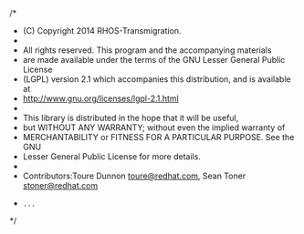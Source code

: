 /*
 * (C) Copyright 2014 RHOS-Transmigration.
 *
 * All rights reserved. This program and the accompanying materials
 * are made available under the terms of the GNU Lesser General Public License
 * (LGPL) version 2.1 which accompanies this distribution, and is available at
 * http://www.gnu.org/licenses/lgpl-2.1.html
 *
 * This library is distributed in the hope that it will be useful,
 * but WITHOUT ANY WARRANTY; without even the implied warranty of
 * MERCHANTABILITY or FITNESS FOR A PARTICULAR PURPOSE. See the GNU
 * Lesser General Public License for more details.
 *
 * Contributors:Toure Dunnon <toure@redhat.com>, Sean Toner <stoner@redhat.com>
 *     ...
 */
